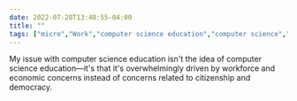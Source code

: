 ---date: 2022-07-28T13:48:55-04:00title: ""tags: ["micro","Work","computer science education","computer science","STEM","democratic education","citizenship","education"]---My issue with computer science education isn't the idea of computer science education—it's that it's overwhelmingly driven by workforce and economic concerns instead of concerns related to citizenship and democracy.